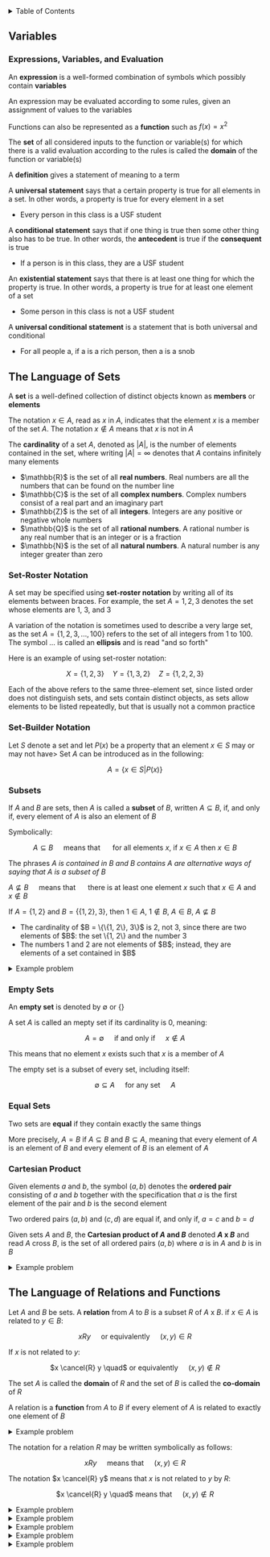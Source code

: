 <details>
<summary>Table of Contents</summary>
<ol>
  <li>
    <a href='#variables'>Variables</a>
  </li>
  <li>
    <a href='#the-language-of-sets'>The Language of Sets</a>
  </li>
  <li>
    <a href='#the-language-of-relations-and-functions'>The Language of Relations and Functions</a>
  </li>
</ol>
</details>

## Variables
### Expressions, Variables, and Evaluation
An <strong>expression</strong> is a well-formed combination of symbols which possibly contain <strong>variables</strong>

An expression may be evaluated according to some rules, given an assignment of values to the variables

Functions can also be represented as a <strong>function</strong> such as $f(x) = x^2$

The <strong>set</strong> of all considered inputs to the function or variable(s) for which there is a valid evaluation according to the rules is called the <strong>domain</strong> of the function or variable(s)

A <strong>definition</strong> gives a statement of meaning to a term

A <strong>universal statement</strong> says that a certain property is true for all elements in a set. In other words, a property is true for every element in a set
<ul>
  <li>Every person in this class is a USF student</li>
</ul>

A <strong>conditional statement</strong> says that if one thing is true then some other thing also has to be true. In other words, the <strong>antecedent</strong> is true if the <strong>consequent</strong> is true
<ul>
  <li>If a person is in this class, they are a USF student</li>
</ul>

An <strong>existential statement</strong> says that there is at least one thing for which the property is true. In other words, a property is true for at least one element of a set
<ul>
  <li>Some person in this class is not a USF student</li>
</ul>

A <strong>universal conditional statement</strong> is a statement that is both universal and conditional
<ul>
  <li>For all people a, if a is a rich person, then a is a snob</li>
</ul>  

## The Language of Sets
A <strong>set</strong> is a well-defined collection of distinct objects known as <strong>members</strong> or <strong>elements</strong>

The notation $x \in A$, read as $x$ in $A$, indicates that the element $x$ is a member of the set $A$. The notation $x \notin A$ means that $x$ is not in $A$

The <strong>cardinality</strong> of a set $A$, denoted as $|A|$, is the number of elements contained in the set, where writing $|A| = \infty$ denotes that $A$ contains infinitely many elements

<ul>
  <li>$\mathbb{R}$ is the set of all <strong>real numbers</strong>. Real numbers are all the numbers that can be found on the number line</li>
  <li>$\mathbb{C}$ is the set of all <strong>complex numbers</strong>. Complex numbers consist of a real part and an imaginary part</li>
  <li>$\mathbb{Z}$ is the set of all <strong>integers</strong>. Integers are any positive or negative whole numbers</li>
  <li>$\mathbb{Q}$ is the set of all <strong>rational numbers</strong>. A rational number is any real number that is an integer or is a fraction</li>
  <li>$\mathbb{N}$ is the set of all <strong>natural numbers</strong>. A natural number is any integer greater than zero</li>
</ul>  

### Set-Roster Notation
A set may be specified using <strong>set-roster notation</strong> by writing all of its elements between braces. For example, the set $A = {1, 2, 3}$ denotes the set whose elements are 1, 3, and 3

A variation of the notation is sometimes used to describe a very large set, as the set 
$A = \{1, 2, 3, ..., 100\}$ refers to the set of all integers from 1 to 100. The symbol ... is called an <strong>ellipsis</strong> and is read "and so forth"

Here is an example of using set-roster notation:

$$
X = \{1, 2, 3\} \quad Y = \{1, 3, 2\} \quad Z = \{1, 2, 2, 3\}
$$

Each of the above refers to the same three-element set, since listed order does not distinguish sets, and sets contain distinct objects, as sets allow elements to be listed repeatedly, but that is usually not a common practice

### Set-Builder Notation
Let $S$ denote a set and let $P(x)$ be a property that an element $x \in S$ may or may not have> Set $A$ can be introduced as in the following:

$$
A = \{ x \in S | P(x) \}
$$

### Subsets
If $A$ and $B$ are sets, then $A$ is called a <strong>subset</strong> of $B$, written $A \subseteq B$, if, and only if, every element of $A$ is also an element of $B$

Symbolically:

<div align="center">

$A \subseteq B \quad$ means that $\quad$ for all elements $x$, if $x \in A$ then $x \in B$ 
</div>

The phrases <em>$A$ is contained in $B$ and $B$ contains $A$ are alternative ways of saying that $A$ is a subset of $B$</em>

$A \nsubseteq B \quad$ means that $\quad$ there is at least one element $x$ such that $x \in A$ and $x \notin B$

If $A = \{1, 2\}$ and $B = \{\{1, 2\}, 3\}$, then $1 \in A$, $1 \notin B$, $A \in B$, $A \nsubseteq B$
<ul>
  <li>The cardinality of $B = \{\{1, 2\}, 3\}$ is 2, not 3, since there are two elements of $B$: the set \{1, 2\} and the number 3</li>
  <li>The numbers 1 and 2 are not elements of $B$; instead, they are elements of a set contained in $B$</li>
</ul>  

<details>
    <summary>Example problem</summary>

<ol type="a">
  <li>Is $2 \in \{1, 2, 3\}$</li>
  <li>Is $\{3\} \subseteq \{3\}$</li>
  <li>Is $\{1, 2\} \in \{1, 2, 3\}$</li>
  <li>Is $\{2\} \in \{\{1\}, \{2\}, \{3\}}$</li>
  <li>Is $1 \in \{\{1\}, 2, 3\}$</li>
  <li>Is $\{2\} \in \{1, 2, 3\}$</li>
  <li>Is $\{1, 3\} \subseteq \{1, 2, 3\}$</li>
  <li>Is $2 \in \{\{1\}, \{2\}, \{3\}\}$
  <li>Is $\{3\} \subseteq \{1, 2, 3\}$</li>
  <li>Is $2 \in \{\{2\}, 3\}$</li>
</ol>  
<ul>  
  <details>
    <summary>Solution</summary>
<ol type="a">
  <li>Yes, the element 2 is indeed in the set</li>
  <li>Yes, $\{3\}$ is a subset of itself because all of the elements in the set, 3, are within itself</li>
  <li>No, $\{1, 2\}$ is a set and there is no element in $\{1, 2, 3\}$ that is a set</li>
  <li>Yes, $\{2\}$ is an element in the set since there an element in the set which contains the $\{2\}$ set</li>
  <li>No, 1 is not an element in the set. An element of the set is $\{1\}$, not 1</li>
  <li>Yes, $\{2\}$ is a subset of the set</li>
  <li>Yes, both elements in this set, $\{1, 3\}$, can be found in this set, $\{1, 2, 3\}$</li>
  <li>No, 2 is not an element of the set since the elements of the set are other sets</li>
  <li>Yes, $\{3\}$ is a subset of the set since the set $\{3\}$ is a subset of the larger set, since the large set has an element with the value 3</li>
  <li>No, 2 is not an element of the set; however, \{2\}$ is an element of the set</li>
</ol>
</details>
</ul>  
</details>

### Empty Sets
An <strong>empty set</strong> is denoted by $\emptyset$ or $\{\}$

A set $A$ is called an mepty set if its cardinality is 0, meaning:

<div align="center">

$A = \emptyset \quad$ if and only if $\quad x \notin A$
</div>

This means that no element $x$ exists such that $x$ is a member of $A$

The empty set is a subset of every set, including itself:

<div align="center">

$\emptyset \subseteq A \quad$ for any set $\quad A$
</div>

### Equal Sets
Two sets are <strong>equal</strong> if they contain exactly the same things

More precisely, $A = B$ if $A \subseteq B$ and $B \subseteq A$, meaning that every element of $A$ is an element of $B$ and every element of $B$ is an element of $A$

### Cartesian Product
Given elements $a$ and $b$, the symbol $(a, b)$ denotes the <strong>ordered pair</strong> consisting of $a$ and $b$ together with the specification that $a$ is the first element of the pair and $b$ is the second element

Two ordered pairs $(a, b)$ and $(c, d)$ are equal if, and only if, $a = c$ and $b = d$

Given sets $A$ and $B$, the <strong>Cartesian product of $A$ and $B$</strong> denoted <strong>$A$ x $B$</strong> and read $A$ cross $B$, is the set of all ordered pairs $(a, b)$ where $a$ is in $A$ and $b$ is in $B$

<details>
    <summary>Example problem</summary>

Let $A = \{1, 2, 3\} and B = \{u, v\}$
<ol type="a">
  <li>Find $A$ x $B$</li> 
  <li>Find $B$ x $B$</li>
</ol>  
<ul>  
  <details>
    <summary>Solution</summary>
<ol type="a">
  <li>$A$ x $B$ = $\{(1, u), (2, u), (3, u), (1, v), (2, v), (3, v)\}$</li>
  <li>$B$ x $B$ = $\{(u, u), (v, u), (v, u), (v, v)\}$</li>
</ol>  
</details>
</ul>  
</details>

## The Language of Relations and Functions
Let $A$ and $B$ be sets. A <strong>relation</strong> from $A$ to $B$ is a subset $R$ of $A$ x $B$. if $x \in A$ is related to $y \in B$:

<div align="center">

$x R y \quad$ or equivalently $\quad (x, y) \in R$
</div>

If $x$ is not related to $y$:

<div align="center">

$x \cancel{R} y \quad$ or equivalently $\quad (x, y) \notin R$
</div>

The set $A$ is called the <strong>domain</strong> of $R$ and the set of $B$ is called the <strong>co-domain</strong> of $R$

A relation is a <strong>function</strong> from $A$ to $B$ if every element of $A$ is related to exactly one element of $B$

<details>
    <summary>Example problem</summary>

Let $A = \{0, 1, 2\}$ and $B = \{1, 2, 3\}$ and let's say that an element $x$ in $A$ is related to an element $y$ in $B$ if, and only if, $x$ is less than $y$. Use the notation $x R y$ as a shorthand for the sentence $x$ is related to $y$
<ul>  
  <details>
    <summary>Solution</summary>

0 $R$ 1 $\quad$ since $\quad$ 0 < 1<br />
0 $R$ 2 $\quad$ since $\quad$ 0 < 2<br />
0 $R$ 3 $\quad$ since $\quad$ 0 < 3<br />
1 $\cancel{R}$ 1 $\quad$ since $\quad$ 1 $\cancel{<}$ 1<br />
1 $R$ 2 $\quad$ since $\quad$ 1 < 2<br />
1 $R$ 3 $\quad$ since $\quad$ 1 < 3<br />
2 $\cancel{R}$ 1 $\quad$ since $\quad$ 2 $\cancel{<}$ 1<br />
2 $\cancel{R}$ 2 $\quad$ since $\quad$ 2 $\cancel{<}$ 2<br />
2 $R$ 3 $\quad$ since $\quad$ 2 < 3<br /><br />

$R = \{(0, 1), (0, 2), (0, 3), (1, 2), (1, 3), (2, 3)\}$
</details>
</ul>  
</details>

The notation for a relation $R$ may be written symbolically as follows:
<div align="center">

$x R y \quad$ means that $\quad (x, y) \in R$
</div>

The notation $x \cancel{R} y$ means that $x$ is not related to $y$ by $R$:
<div align="center">

$x \cancel{R} y \quad$ means that $\quad (x, y) \notin R$
</div>

<details>
    <summary>Example problem</summary>

Let $C = D = \{-3, -2, -1, 1, 2, 3\}$ and define a relation $S$ from $C$ to $D$ as follows

<div align="center">

For every $(x, y) \in C$ x $D, (x, y) \in S$ means that $1/x - 1/y$ is an integer
</div>
<ol type="a">
  <li>
  
  Is $2 S 2$<br />
  Is $-1 S -1$<br />
  Is $(3, 3) \in S$<br />
  Is $(3, -3) \in S$</li>
  <li>Write $S$ as a set of ordered pairs</li>
  <li>What is the domain of $S$<br />
  What is the co-domain of $S$</li>
</ol>
<ul>  
  <details>
    <summary>Solution</summary>

<ol type="a">
  <li>
  
  $1/2 - 1/2 = 0$, which is an integer. So $2 R 2$<br />
  $-1/2 + 1/2 = 0$, which is an integer. So $-1 R -1$<br />
  $1/3 - 1/3 = 0$, which is an integer. So $(3, 3) \in S$<br />
  $1/3 + 1/3 = 2/3$, which is not an integer. So $(3, -3) \in S$</li>
  <li>
  
  $S = \{(-3, -3), (-2, -2), (-2, 2), (-1, -1), (-1, 1), (1, -1). (1, 1), (2, -2), (2, 2), (3, 3)\}$</li>
  <li>

  domain of $S = \{-3, -2, -1, 1, 2, 3\}$<br />
  co-domain of $S = \{-3, -2, -1, 1, 2, 3\}$</li>
</ol>  
</details>
</ul>  
</details>

<details>
    <summary>Example problem</summary>

Let $G = \{-2, 0, 2\}$ and $H = \{4, 6, 8\}$ and define a relation $V$ from $G$ to $H$ as follows

<div align="center">

For every $(x, y) \in G$ x $H, (x, y) \in V$ means that $(x - y)/ 4$ is an integer
</div>
<ol type="a">
  <li>
  
  Is $2 V 6$<br />
  Is $-2 V 8$<br />
  Is $(0, 6) \in V$<br />
  Is $(2, 4) \in V$</li>
  <li>Write $S$ as a set of ordered pairs</li>
  <li>What is the domain of $V$<br />
  What is the co-domain of $V$</li>
</ol>
<ul>  
  <details>
    <summary>Solution</summary>

<ol type="a">
  <li>
  
  $(2 - 6) / 4 = -1$, which is an integer. So $2 V 6$<br />
  $(-2 - 8) / 4 = -10/4$, which is not an integer. So $-2 \cancel{V} 8$<br />
  $(0 - 6) / 4 = -6/4$, which is not an integer. So $(0, 6) \notin V$<br />
  $(2 - 4) / 4 = -2/4$, which is not an integer. So $(2, 4) \notin V$</li>
  <li>
  
  $V = \{(-2, 6), (0, 4), (0, 8), (2, 6)\}$</li>
  <li>

  domain of $V = \{-2, 0, 2\}$<br />
  co-domain of $V = \{4, 6, 8\}$</li>
</ol>  
</details>
</ul>  
</details>

<details>
    <summary>Example problem</summary>

Define a relation $S$ from <strong>$R$</strong> to <strong>$R$</strong> as follows:

<div align="center">

For every $(x, y) \in $<strong>$R$</strong> x <strong>$R$</strong>$, (x, y) \in S$ means that $x \geq y$
</div>
<ol type="a">
  <li>
  
  Is $(9, 8) \in S$<br />
  Is $(9, 9) \in S$<br />
  Is $9 S 10$<br />
  Is $(-1) S (-2)$</li>
  <li>Write $S$ as a set of ordered pairs</li>
</ol>
<ul>  
  <details>
    <summary>Solution</summary>

<ol type="a">
  <li>
  
  $9 \geq 8$, so $(9, 8) \in S$<br />
  $9 \geq 9$, so $(9, 9) \in S$<br />
  $9 \cancel{\geq} 8$, so $9 \cancel{S} 10$<br />
  $-1 \geq -2$, so $(-1) S (-2)$</li>
</ol>  
</details>
</ul>  
</details>

<details>
    <summary>Example problem</summary>

Define a relation $R$ from <strong>$R$</strong> to <strong>$R$</strong> as follows:

<div align="center">

For every $(x, y) \in $<strong>$R$</strong> x <strong>$R$</strong>$, (x, y) \in S$ means that $y = x$<sup>2</sup>
</div>
<ol type="a">
  <li>
  
  Is $(6, 36) \in R$<br />
  Is $(36, 6) \in R$<br />
  Is $(-5) R 25$<br />
  Is $25 R (-5)$</li>
</ol>
<ul>  
  <details>
    <summary>Solution</summary>

<ol type="a">
  <li>
  
  $36 = 6^2$, so $(6, 36) \in R$<br />
  $6 \cancel{=} 36^2$, so $(36, 6) \notin R$<br />
  $25=(-5)^2$, so $(-5) R 25$<br />
  $-5 \cancel{=} 25^2$, so $25 \cancel{R} (-5)$</li>
</ol>  
</details>
</ul>  
</details>

<details>
    <summary>Example problem</summary>

Let $A = \{2, 4\}$ and $B = \{1, 3, 5\}$ and define relations $U$, $V$, and $W$ from $A$ to $B$ as follows:

<div align="center">

For every $(x, y) \in A$ x $B$<br />
$(x, y) \in U$ means that $y - x > 2$,<br />
$(x, y) \in V$ means that $y - 1 = x/2$, and<br />
$W = \{(2, 5), (4, 1), (2, 3)\}$
</div>
<ul>  
  <details>
    <summary>Solution</summary>

$U = \{(2, 5)\}$
$V = \{(4, 3)\}$
</details>
</ul>  
</details>
